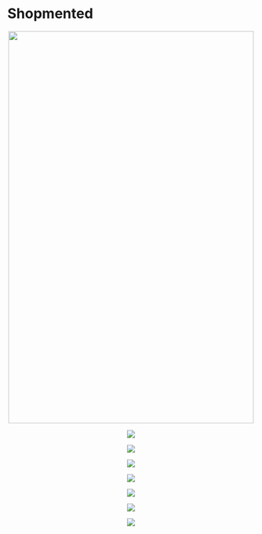 # Shopmented
<p align="center">
<img src="https://github.com/aabiskar1/Shopmented/blob/master/extra_files_DELETE_THIS_FOLDER/dashboard.png" width="500" height="800">
</p>
<p align="center">
<img src="https://github.com/aabiskar1/Shopmented/blob/master/extra_files_DELETE_THIS_FOLDER/login.png">
</p>
<p align="center">
<img src="https://github.com/aabiskar1/Shopmented/blob/master/extra_files_DELETE_THIS_FOLDER/register.png">
</p>

<p align="center">
<img src="https://github.com/aabiskar1/Shopmented/blob/master/extra_files_DELETE_THIS_FOLDER/products.png">
</p>
<p align="center">
<img src="https://github.com/aabiskar1/Shopmented/blob/master/extra_files_DELETE_THIS_FOLDER/checkout.png">
</p>
<p align="center">
<img src="https://github.com/aabiskar1/Shopmented/blob/master/extra_files_DELETE_THIS_FOLDER/payment.png">
</p>
<p align="center">
<img src="https://github.com/aabiskar1/Shopmented/blob/master/extra_files_DELETE_THIS_FOLDER/map.png">
</p>
<p align="center">
<img src="https://github.com/aabiskar1/Shopmented/blob/master/extra_files_DELETE_THIS_FOLDER/scan.png">
</p>
